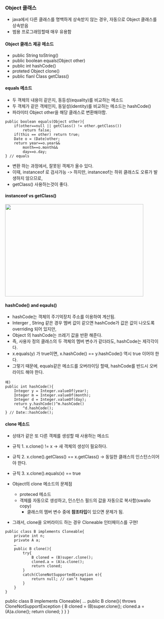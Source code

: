 ﻿### Object 클래스
- java에서 다른 클래스를 명백하게 상속받지 않는 경우, 자동으로 Object 클래스를 상속받음
- 범용 프로그래밍할때 매우 유용함
#### Object 클래스 제공 메소드
- public String toString()
- public boolean equals(Object other)
- public int hashCode()
- proteted Object clone()
- public fianl Class getClass()

#### equals 메소드
- 두 객체의 내용이 같은지, 동등성(equality)를 비교하는 메소드
- 두 객체가 같은 객체인지, 동일성(identity)를 비교하는 메소드는 hashCode()
- 파라미터 Object other을 해당 클래스로 변환해야함.
~~~
public boolean equals(Object other){
    if(other==null || getClass() != other.getClass())
        return false;
    if(this == other) return true;
    Date o = (Date)other;
    return year==o.year&&
        month==o.month&&
        day==o.day;
} // equals
~~~
- 변환 하는 과정에서, 잘못된 객체가 올수 있다.
- 이때, instanceof 로 검사가능 -> 하지만, instanceof는 하위 클래스도 오류가 발생하지 않으므로,
- getClass() 사용하는것이 좋다.

#### instanceof vs getClass()
<image src = "https://user-images.githubusercontent.com/23315291/41393382-7b688ab6-6fe0-11e8-8da9-f3803d0c3395.PNG" height ="300" width = "450">


#### hashCode() and eqauls()
- hashCode는 객체의 주기억장치 주소를 이용하여 계산됨.
- Interger , String 같은 경우 멤버 값이 같으면 hashCode가 값은 값이 나오도록 overriding 되어 있지만,
- Object 의 hashCode는 쓰레기 값을 반환 해준다.
- 즉, 사용자 정의 클래스의 두 객체의 멤버 변수가 같더라도, hashCode는 제각각이다.
- x.equals(y) 가 true이면, x.hashCode() == y.hashCode() 역시 true 이어야 한다.
- 그렇기 때문에, equals같은 메소드를 오버라이딩 할때, hashCode를 반드시 오버라이드 해야 한다.
~~~
예)
public int hashCode(){
    Integer y = Integer.valueOf(year);
    Integer m = Integer.valueOf(month);
    Integer d = Integer.valueOf(day);
    return y.hashCode()^m.hashCode()
        ^d.hashCode();
} // Date::hashCode();
~~~


#### clone 메소드
- 상태가 같은 또 다른 객체를 생성할 때 사용하는 메소드
- 규칙 1. x.clone() != x  -> 새 객체의 생성이 필요하다.
- 규칙 2. x.clone().getClass() == x.getClass() -> 동일한 클래스의 인스턴스이어야 한다.
- 규칙 3. x.clone().equals(x) == true

- Object의 clone 메소드의 문제점
    - proteced 메소드
    - 객체를 자동으로 생성하고, 인스턴스 필드의 값을 자동으로 복사함(swallo copy)
        - 클래스의 멤버 변수 중에 **참조타입**이 있으면 문제가 됨.
- 그래서, clone을 오버라이드 하는 경우 Cloneable 인터페이스를 구현!
~~~
public class B implements Cloneable{
    private int n;
    private A a;
    …
    public B clone(){
        try{
            B cloned = (B)super.clone();
            cloned.a = (A)a.clone();
            return cloned;
        }
        catch(CloneNotSupportedException e){
            return null; // can’t happen
        }
    }
}
~~~ 
public class B implements Cloneable{
    …
    public B clone(){
        throws CloneNotSupportException {
            B cloned = (B)super.clone();
            cloned.a = (A)a.clone();
            return cloned;
        }
    }
}
~~~